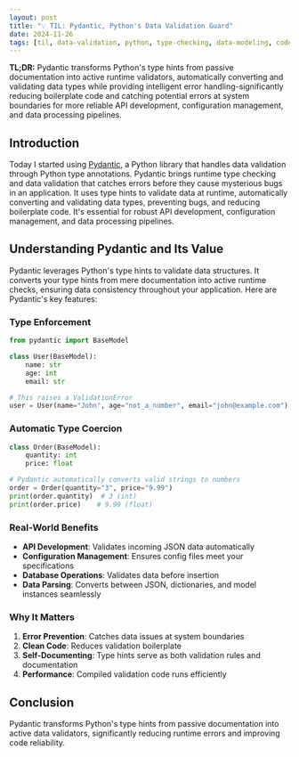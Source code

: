 ```yaml
---
layout: post
title: "💡 TIL: Pydantic, Python's Data Validation Guard"
date: 2024-11-26
tags: [til, data-validation, python, type-checking, data-modeling, code-quality, pydantic, error-handling]
---
```


**TL;DR:** Pydantic transforms Python's type hints from passive documentation
into active runtime validators, automatically converting and validating data
types while providing intelligent error handling-significantly reducing
boilerplate code and catching potential errors at system boundaries for more
reliable API development, configuration management, and data processing
pipelines.
<!--more-->

## Introduction

Today I started using [Pydantic](https://docs.pydantic.dev/latest/), a Python
library that handles data validation through Python type annotations. Pydantic
brings runtime type checking and data validation that catches errors before they
cause mysterious bugs in an application. It uses type hints to validate data at
runtime, automatically converting and validating data types, preventing bugs,
and reducing boilerplate code. It's essential for robust API development,
configuration management, and data processing pipelines.

## Understanding Pydantic and Its Value

Pydantic leverages Python's type hints to validate data structures. It converts
your type hints from mere documentation into active runtime checks, ensuring
data consistency throughout your application. Here are Pydantic's key features:

### Type Enforcement

```python
from pydantic import BaseModel

class User(BaseModel):
    name: str
    age: int
    email: str

# This raises a ValidationError
user = User(name="John", age="not_a_number", email="john@example.com")
```

### Automatic Type Coercion

```python
class Order(BaseModel):
    quantity: int
    price: float

# Pydantic automatically converts valid strings to numbers
order = Order(quantity="3", price="9.99")
print(order.quantity)  # 3 (int)
print(order.price)    # 9.99 (float)
```

### Real-World Benefits

- **API Development**: Validates incoming JSON data automatically
- **Configuration Management**: Ensures config files meet your specifications
- **Database Operations**: Validates data before insertion
- **Data Parsing**: Converts between JSON, dictionaries, and model instances
  seamlessly

### Why It Matters

1. **Error Prevention**: Catches data issues at system boundaries
2. **Clean Code**: Reduces validation boilerplate
3. **Self-Documenting**: Type hints serve as both validation rules and
   documentation
4. **Performance**: Compiled validation code runs efficiently

## Conclusion

Pydantic transforms Python's type hints from passive documentation into active
data validators, significantly reducing runtime errors and improving code
reliability.
